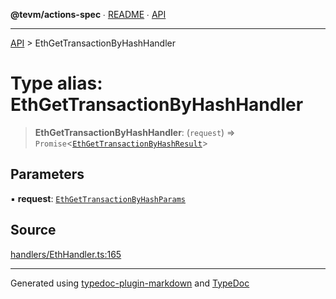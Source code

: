 **@tevm/actions-spec** ∙ [README](../README.md) ∙ [API](../API.md)

***

[API](../API.md) > EthGetTransactionByHashHandler

# Type alias: EthGetTransactionByHashHandler

> **EthGetTransactionByHashHandler**: (`request`) => `Promise`\<[`EthGetTransactionByHashResult`](EthGetTransactionByHashResult.md)\>

## Parameters

▪ **request**: [`EthGetTransactionByHashParams`](EthGetTransactionByHashParams.md)

## Source

[handlers/EthHandler.ts:165](https://github.com/evmts/tevm-monorepo/blob/main/core/actions-spec/src/handlers/EthHandler.ts#L165)

***
Generated using [typedoc-plugin-markdown](https://www.npmjs.com/package/typedoc-plugin-markdown) and [TypeDoc](https://typedoc.org/)
